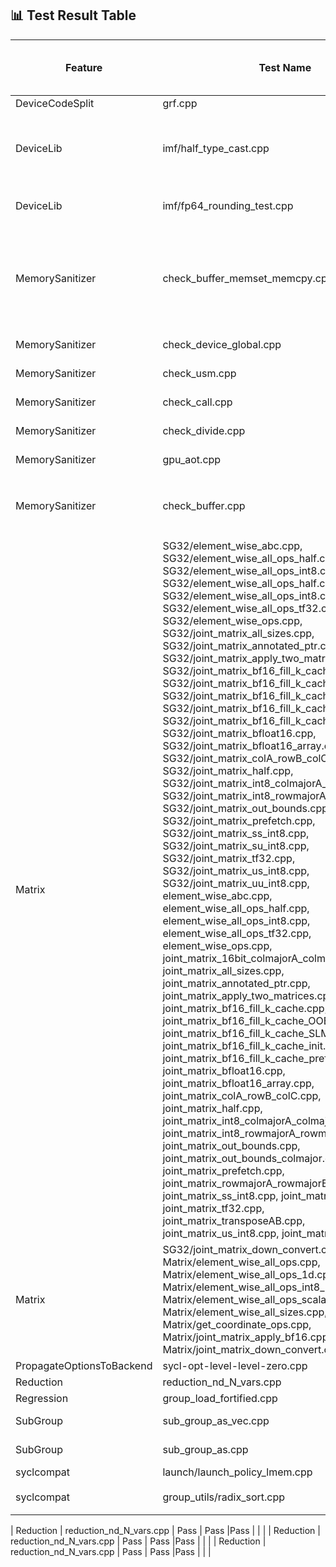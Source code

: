 ## 📊 Test Result Table

| Feature         | Test Name                      | Status (SPIRV-LLVM-Translator) | Marked Status (SPIR-V Backend)    | Actual Status (SPIR-V Backend) | Test Error               | Test Error Details |
|----------------|---------------------------------|--------------------------------|-----------------------------------|-------------------------------|---------------------------|-------------|
| DeviceCodeSplit | grf.cpp               | Pass                           |  **UNSUPPORTED (CMPLRLLVM-64705)**   | **Pass**           |  | |
| DeviceLib | imf/half_type_cast.cpp               | Pass                           |  XFAIL (CMPLRLLVM-64705)   |Fail            | Assertion fail | ```  half_type_cast.cpp.tmp1.out: /iusers/yixingzh/llvm/sycl/test-e2e/DeviceLib/imf/imf_utils.hpp:90: void test(sycl::queue &, std::initializer_list<InputTy>, std::initializer_list<OutputTy>, FuncTy, int) [InputTy = unsigned short, OutputTy = int, FuncTy = (lambda at /iusers/yixingzh/llvm/sycl/test-e2e/DeviceLib/imf/half_type_cast.cpp:40:10), EquTy = imf_utils_default_equ<int>]: Assertion `false' failed. ``` |
| DeviceLib | imf/fp64_rounding_test.cpp               | Pass                           |  XFAIL (CMPLRLLVM-64705)   |Fail            | Undefined SPIR-V instruction | ``` error: undefined reference to `_Z17__spirv_IAddCarryll'  error: backend compiler failed build. ```|
| MemorySanitizer | check_buffer_memset_memcpy.cpp | Pass                           | Unsupported (CMPLRLLVM-64052) | Fail            | `core dumped`   |  ```use-of-uninitialized-value use of size 8 at kernel <typeinfo name for check_memset(sycl::_V1::queue&)::{lambda(sycl::_V1::handler&)#2}::operator()(sycl::_V1::handler&) const::MyKernel1> LID(0, 0, 0) GID(0, 0, 0) #0 unsigned long sycl::_V1::accessor<int, 1, (sycl::_V1::access::mode)1026, (sycl::_V1::access::target)2014, (sycl::_V1::access::placeholder)0, sycl::_V1::ext::oneapi::accessor_property_list<>>::getLinearIndex<1>(sycl::_V1::id<1>) const /iusers/yixingzh/llvm/build/bin/../include/sycl/accessor.hpp:697 Aborted (core dumped) ```|
| MemorySanitizer | check_device_global.cpp        | Pass                           |  Unsupported (CMPLRLLVM-64052)| Fail           |Memory out-of-bound | ```[kernel] Private shadow memory out-of-bound(ptr: 0xff00fffffffb0058 -> 0xff01000002b43048, sid: 0, base: 0xff00f0000166d010)```|
| MemorySanitizer | check_usm.cpp                  | Pass                           |  Unsupported (CMPLRLLVM-64052)| Fail             | Memory out-of-bound |```[kernel] Private shadow memory out-of-bound(ptr: 0xff00fffffffe0000 -> 0xff010000027df7f0, sid: 0, base: 0xff00f00001000810)```|
| MemorySanitizer | check_call.cpp                  | Pass                           |  Unsupported (CMPLRLLVM-64052)| Fail           | Memory out-of-bound | ```[kernel] Private shadow memory out-of-bound(ptr: 0xff00fffffffe0000 -> 0xff010000033caff0, sid: 0, base: 0xff00f00000615010)```|
| MemorySanitizer | check_divide.cpp                | Pass                           |  Unsupported (CMPLRLLVM-64052)| Fail            | Memory out-of-bound | ```[kernel] Private shadow memory out-of-bound(ptr: 0xff00fffffffe0004 -> 0xff0100000289bff4, sid: 0, base: 0xff00f00000544010)```|
| MemorySanitizer | gpu_aot.cpp                     | Pass                           |  Unsupported (CMPLRLLVM-64052)| Fail            | Memory out-of-bound | ``` [kernel] Private shadow memory out-of-bound(ptr: 0xff00fffffffe0004 -> 0xff0100000289bff4, sid: 0, base: 0xff00f00000544010) ``` |
| MemorySanitizer | check_buffer.cpp               | Pass                           |  Unsupported (CMPLRLLVM-64052)|Fail            | `core dumped` | ```use of size 8 at kernel <typeinfo name for main::{lambda(sycl::_V1::handler&)#1}::operator()(sycl::_V1::handler&) const::MyKernel> LID(0, 0, 0) GID(0, 0, 0) #0 sycl::_V1::detail::array<1>::operator[](int) const /iusers/yixingzh/llvm/build/bin/../include/sycl/detail/array.hpp:73 Aborted (core dumped) ``` |
| Matrix | SG32/element_wise_abc.cpp, SG32/element_wise_all_ops_half.cpp,  SG32/element_wise_all_ops_int8.cpp, SG32/element_wise_all_ops_half.cpp, SG32/element_wise_all_ops_int8.cpp, SG32/element_wise_all_ops_tf32.cpp, SG32/element_wise_ops.cpp, SG32/joint_matrix_all_sizes.cpp, SG32/joint_matrix_annotated_ptr.cpp, SG32/joint_matrix_apply_two_matrices.cpp, SG32/joint_matrix_bf16_fill_k_cache.cpp, SG32/joint_matrix_bf16_fill_k_cache_SLM.cpp, SG32/joint_matrix_bf16_fill_k_cache_init.cpp, SG32/joint_matrix_bf16_fill_k_cache_unroll.cpp, SG32/joint_matrix_bf16_fill_k_cache_unroll_init.cpp, SG32/joint_matrix_bfloat16.cpp, SG32/joint_matrix_bfloat16_array.cpp, SG32/joint_matrix_colA_rowB_colC.cpp, SG32/joint_matrix_half.cpp, SG32/joint_matrix_int8_colmajorA_colmajorB.cpp, SG32/joint_matrix_int8_rowmajorA_rowmajorB.cpp, SG32/joint_matrix_out_bounds.cpp,  SG32/joint_matrix_prefetch.cpp, SG32/joint_matrix_ss_int8.cpp,  SG32/joint_matrix_su_int8.cpp,  SG32/joint_matrix_tf32.cpp,  SG32/joint_matrix_us_int8.cpp, SG32/joint_matrix_uu_int8.cpp, element_wise_abc.cpp, element_wise_all_ops_half.cpp,  element_wise_all_ops_int8.cpp, element_wise_all_ops_tf32.cpp, element_wise_ops.cpp,  joint_matrix_16bit_colmajorA_colmajorB.cpp,  joint_matrix_all_sizes.cpp, joint_matrix_annotated_ptr.cpp,  joint_matrix_apply_two_matrices.cpp, joint_matrix_bf16_fill_k_cache.cpp, joint_matrix_bf16_fill_k_cache_OOB.cpp, joint_matrix_bf16_fill_k_cache_SLM.cpp, joint_matrix_bf16_fill_k_cache_init.cpp, joint_matrix_bf16_fill_k_cache_prefetch.cpp, joint_matrix_bfloat16.cpp,  joint_matrix_bfloat16_array.cpp,  joint_matrix_colA_rowB_colC.cpp, joint_matrix_half.cpp, joint_matrix_int8_colmajorA_colmajorB.cpp, joint_matrix_int8_rowmajorA_rowmajorB.cpp, joint_matrix_out_bounds.cpp, joint_matrix_out_bounds_colmajor.cpp, joint_matrix_prefetch.cpp, joint_matrix_rowmajorA_rowmajorB.cpp, joint_matrix_ss_int8.cpp, joint_matrix_su_int8.cpp, joint_matrix_tf32.cpp, joint_matrix_transposeAB.cpp, joint_matrix_us_int8.cpp, joint_matrix_uu_int8.cpp| Pass                           |  Unsupported (CMPLRLLVM-64705)  |Fail            | Segmentation fault | No other error message generated |21
| Matrix |SG32/joint_matrix_down_convert.cpp, Matrix/element_wise_all_ops.cpp, Matrix/element_wise_all_ops_1d.cpp, Matrix/element_wise_all_ops_int8_packed.cpp, Matrix/element_wise_all_ops_scalar.cpp, Matrix/element_wise_all_sizes.cpp, Matrix/get_coordinate_ops.cpp, Matrix/joint_matrix_apply_bf16.cpp, Matrix/joint_matrix_down_convert.cpp | Pass                           |  Unsupported (CMPLRLLVM-64705)  |Fail            | `Segmentation violation` | ```IGC: Internal Compiler Error: Segmentation violation  ``` |
| PropagateOptionsToBackend | sycl-opt-level-level-zero.cpp               | Pass                           |  Pass   |Pass           |  | |
| Reduction | reduction_nd_N_vars.cpp               | Pass                           |  Pass   |Pass           |  | |
| Regression | group_load_fortified.cpp               | Pass                           |  **XFAIL (CMPLRLLVM-64705)**   |**Pass**            |  | |
| SubGroup | sub_group_as_vec.cpp               | Pass                           |  XFAIL (CMPLRLLVM-64705)   |Fail            | Result not matched | ``` Unexpected result [01,01] vs [01,00] error: command failed with exit status: 1 ```|
| SubGroup | sub_group_as.cpp               | Pass                           |  XFAIL (CMPLRLLVM-64705)   |Fail            |  Result not matched | ``` Unexpected result 0101 vs 0100 error: command failed with exit status: 1 ```|
| syclcompat | launch/launch_policy_lmem.cpp              | Pass                           |  **UNSUPPORTED (CMPLRLLVM-64705)**   |**Pass**           |  | |
| syclcompat | group_utils/radix_sort.cpp               | Pass                           |  UNSUPPORTED (Tracker: https://github.com/intel/llvm/issues/17400)   |Fail           | Test Result incorrect |```test_sort failed -2116943464,-2113928704,-2113928704,-2113928704,-2144337914,-2113929196 ...... ``` |





| Reduction | reduction_nd_N_vars.cpp               | Pass                           |  Pass   |Pass           |  | |
| Reduction | reduction_nd_N_vars.cpp               | Pass                           |  Pass   |Pass           |  | |
| Reduction | reduction_nd_N_vars.cpp               | Pass                           |  Pass   |Pass           |  | |
